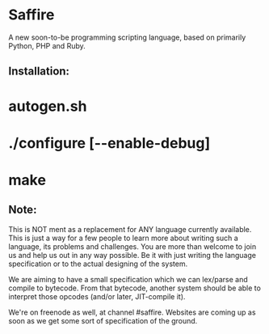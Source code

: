 Saffire
=======
A new soon-to-be programming scripting language, based on primarily Python, PHP and Ruby.

Installation:
-------------
# autogen.sh
# ./configure [--enable-debug]
# make


Note:
-----
This is NOT ment as a replacement for ANY language currently available. This is just a way for a few people to learn more about writing such a language, its problems and challenges. You are more than welcome to join us and help us out in any way possible. Be it with just writing the language specification or to the actual designing of the system.

We are aiming to have a small specification which we can lex/parse and compile to bytecode. From that bytecode, another system should be able to interpret those opcodes (and/or later, JIT-compile it).

We're on freenode as well, at channel #saffire. Websites are coming up as soon as we get some sort of specification of the ground.
